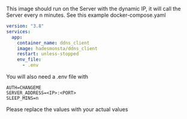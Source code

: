 This image should run on the Server with the dynamic IP, it will call the Server every n minutes.
See this example docker-compose.yaml
```yaml
version: "3.8"
services:
  app:
    container_name: ddns_client
    image: hadesmonsta/ddns_client
    restart: unless-stopped
    env_file:
      - .env
```

You will also need a .env file with

```env
AUTH=CHANGEME
SERVER_ADDRESS=<IP>:<PORT>
SLEEP_MINS=n
```

Please replace the values with your actual values

